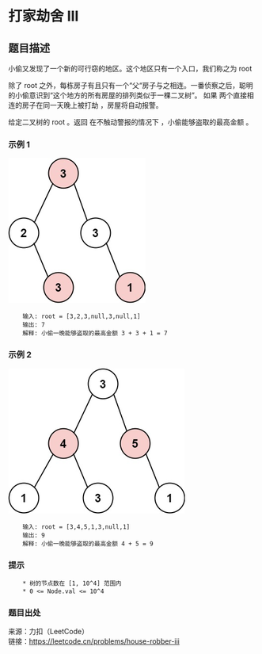# 打家劫舍 III

## 题目描述

小偷又发现了一个新的可行窃的地区。这个地区只有一个入口，我们称之为 root

除了 root 之外，每栋房子有且只有一个“父“房子与之相连。一番侦察之后，聪明的小偷意识到“这个地方的所有房屋的排列类似于一棵二叉树”。 如果 两个直接相连的房子在同一天晚上被打劫 ，房屋将自动报警。

给定二叉树的 root 。返回 在不触动警报的情况下 ，小偷能够盗取的最高金额 。

### 示例 1

![二叉树](images/97-rob1-tree.jpg "二叉树")

```text
    输入: root = [3,2,3,null,3,null,1]
    输出: 7 
    解释: 小偷一晚能够盗取的最高金额 3 + 3 + 1 = 7
```

### 示例 2

![二叉树](images/97-rob2-tree.jpg "二叉树")

```text
    输入: root = [3,4,5,1,3,null,1]
    输出: 9
    解释: 小偷一晚能够盗取的最高金额 4 + 5 = 9
```

### 提示

```text
    * 树的节点数在 [1, 10^4] 范围内
    * 0 <= Node.val <= 10^4
```

### 题目出处

来源：力扣（LeetCode）  
链接：<https://leetcode.cn/problems/house-robber-iii>
